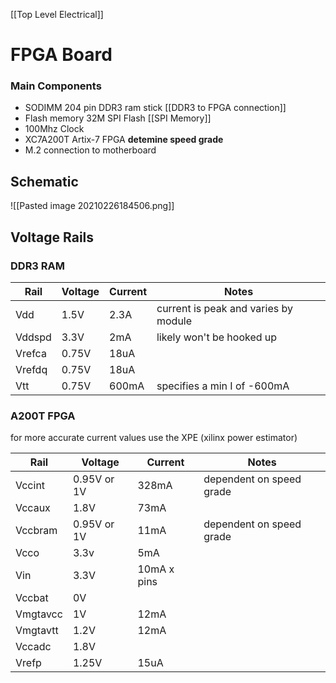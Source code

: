 [[Top Level Electrical]]

# FPGA Board

### Main Components
- SODIMM 204 pin DDR3 ram stick [[DDR3 to FPGA connection]]
- Flash memory 32M SPI Flash [[SPI Memory]]
- 100Mhz Clock
- XC7A200T Artix-7 FPGA **detemine speed grade**
- M.2 connection to motherboard

## Schematic
![[Pasted image 20210226184506.png]]

## Voltage Rails
### DDR3 RAM
| Rail   | Voltage | Current | Notes                                |
| ------ | ------- | ------- | ------------------------------------ |
| Vdd    | 1.5V    | 2.3A    | current is peak and varies by module |
| Vddspd | 3.3V    | 2mA     | likely won't be hooked up            |
| Vrefca | 0.75V   | 18uA    |                                      |
| Vrefdq | 0.75V   | 18uA    |                                      |
| Vtt    | 0.75V   | 600mA   | specifies a min I of -600mA          |

### A200T FPGA
for more accurate current values use the XPE (xilinx power estimator)

| Rail     | Voltage     | Current     | Notes                    |
| -------- | ----------- | ----------- | ------------------------ |
| Vccint   | 0.95V or 1V | 328mA       | dependent on speed grade |
| Vccaux   | 1.8V        | 73mA        |                          |
| Vccbram  | 0.95V or 1V | 11mA        | dependent on speed grade |
| Vcco     | 3.3v        | 5mA         |                          |
| Vin      | 3.3V        | 10mA x pins |                          |
| Vccbat   | 0V          |             |                          |
| Vmgtavcc | 1V          | 12mA        |                          |
| Vmgtavtt | 1.2V        | 12mA        |                          |
| Vccadc   | 1.8V        |             |                          |
| Vrefp    | 1.25V       | 15uA        |                          |


